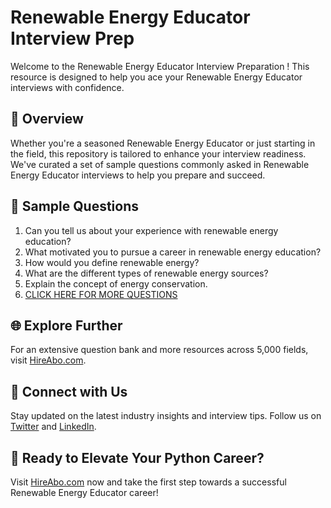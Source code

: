 # Renewable Energy Educator Interview Prep

Welcome to the Renewable Energy Educator Interview Preparation ! This resource is designed to help you ace your Renewable Energy Educator interviews with confidence.

## 🚀 Overview

Whether you're a seasoned Renewable Energy Educator or just starting in the field, this repository is tailored to enhance your interview readiness. We've curated a set of sample questions commonly asked in Renewable Energy Educator interviews to help you prepare and succeed.

## 📝 Sample Questions

1. Can you tell us about your experience with renewable energy education?
2. What motivated you to pursue a career in renewable energy education?
3. How would you define renewable energy?
4. What are the different types of renewable energy sources?
5. Explain the concept of energy conservation.
6. [CLICK HERE FOR MORE QUESTIONS](https://hireabo.com/job/20_0_23/Renewable%20Energy%20Educator)

## 🌐 Explore Further

For an extensive question bank and more resources across 5,000 fields, visit [HireAbo.com](https://www.hireabo.com).

## 📱 Connect with Us

Stay updated on the latest industry insights and interview tips. Follow us on [Twitter](https://twitter.com/hireabo) and [LinkedIn](https://www.linkedin.com/in/hire-abo-3609972a8/).

## 🚀 Ready to Elevate Your Python Career?

Visit [HireAbo.com](https://www.hireabo.com) now and take the first step towards a successful Renewable Energy Educator career!